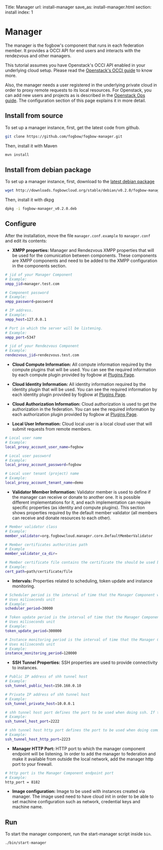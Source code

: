 Title: Manager
url: install-manager
save_as: install-manager.html
section: install
index: 1

# Manager

The manager is the fogbow's component that runs in each federation member. It provides a OCCI API for end users and interacts with the rendezvous and other managers. 

This tutorial assumes you have Openstack's OCCI API enabled in your underlying cloud setup. Please read the [Openstack's OCCI guide](https://wiki.openstack.org/wiki/Occi#How_to_use_the_OCCI_interface) to know more.

Also, the manager needs a user registered in the underlying private cloud in order to proxy remote requests to its local resources. For Openstack, you can add new users and projects as is described in the [Openstack Ops guide](http://docs.openstack.org/trunk/openstack-ops/content/projects_users.html#create_new_users). The configuration section of this page explains it in more detail.

## Install from source
To set up a manager instance, first, get the latest code from github.
```bash
git clone https://github.com/fogbow/fogbow-manager.git
```
Then, install it with Maven
```bash
mvn install
```

## Install from debian package
To set up a manager instance, first, download to the [latest debian package](http://downloads.fogbowcloud.org/stable/debian/v0.2.0/fogbow-manager/fogbow-manager_v0.2.0.deb)
```bash
wget http://downloads.fogbowcloud.org/stable/debian/v0.2.0/fogbow-manager/fogbow-manager_v0.2.0.deb
```

Then, install it with dkpg
```bash
dpkg -i fogbow-manager_v0.2.0.deb 
```

## Configure
After the installation, move the file ```manager.conf.example``` to ```manager.conf``` and edit its contents:

* **XMPP properties:** Manager and Rendezvous XMPP properties that will be used for the comunication between components. These components are XMPP components and need to be added to the XMPP configuration in the components section.

```bash
# jid of your Manager Component
# Example:
xmpp_jid=manager.test.com

# Component password
# Example:
xmpp_password=password

# IP address.
# Example:
xmpp_host=127.0.0.1

# Port in which the server will be listening.
# Example:
xmpp_port=5347

# jid of your Rendezvous Component
# Example:
rendezvous_jid=rendezvous.test.com
```

* **Cloud Compute Information:** All compute information required by the compute plugins that will be used. You can see the required information by each compute plugin provided by fogbow at [Plugins Page](http://www.fogbowcloud.org/install-plugins).


* **Cloud Identity Information:** All identity information required by the identity plugin that will be used. You can see the required information by each identity plugin provided by fogbow at [Plugins Page](http://www.fogbowcloud.org/install-plugins).


* **Cloud Authorization Information:** Cloud authorization is used to get the authorization in the federation.  You can see the required information by each authorization plugin provided by fogbow at [Plugins Page](http://www.fogbowcloud.org/install-plugins).


* **Local User Information:** Cloud local user is a local cloud user that will submit requests from remote members.

```bash
# Local user name
# Example:
local_proxy_account_user_name=fogbow

# Local user password
# Example:
local_proxy_account_password=fogbow

# Local user tenant (project) name
# Example:
local_proxy_account_tenant_name=demo
```

* **Validator Member Information:** Validator member is used to define if the manager can receive or donate to another one. It is possible different implementations for it, and each implementation can require specific properties (as identity and compute plugins). This section shows properties required by the default member validator (all members can receive and donate resources to each other).

```bash
# Member validator class
# Example:
member_validator=org.fogbowcloud.manager.core.DefaultMemberValidator

# Member certificates authorities path
# Example
member_validator_ca_dir=

# Member certificate file contains the certificate the should be used by the manager 
# Example:
cert_path=path/certificate/file
```

* **Intervals:** Properties related to scheduling, token update and instance monitoring.

```bash
# Scheduler period is the interval of time that the Manager Component will periodicaly submit requests that are not fulfilled yet
# Uses miliseconds unit
# Example:
scheduler_period=30000

# Token update period is the interval of time that the Manager Component will check if it is needed to get new token for requests and get it if yes
# Uses miliseconds unit
# Example:
token_update_period=300000

# Instance monitoring period is the interval of time that the Manager Component will check if the request's instance still exists. If not, the manager will update request state according to request's attributes
# Uses miliseconds unit
# Example:
instance_monitoring_period=120000
```

* **SSH Tunnel Properties:** SSH properties are used to provide connectivity to instances.

```bash
# Public IP address of shh tunnel host
# Example:
ssh_tunnel_public_host=150.160.0.10

# Private IP address of shh tunnel host
# Example:
ssh_tunnel_private_host=10.0.0.1

# shh tunnel host port defines the port to be used when doing ssh. If this property isn't set, the default value is 2222
# Example:
ssh_tunnel_host_port=2222

# shh tunnel host http port defines the port to be used when doing comunication with que ssh tunnel host
# Example:
ssh_tunnel_host_http_port=2223

```

* **Manager HTTP Port:** HTTP port to which the manager component endpoint will be listening. In order to add the manager to federation and make it available from outside the local network, add the manager http port to your firewall.

```bash
# http port is the Manager Component endpoint port
# Example:
http_port = 8182

```

* **Image configuration:** Image to be used with instances created via manager. The image used need to have cloud init in order to be able to set machine configuration such as network, credential keys and machine name.

## Run 
To start the manager component, run the start-manager script inside ```bin```.

```bash
./bin/start-manager
```
